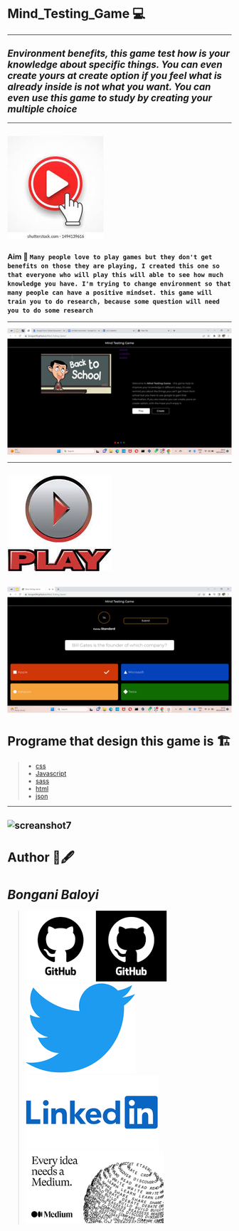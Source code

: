 # Mind_Testing_Game 💻
---
## *Environment benefits, this game test how is your knowledge about specific things. You can even create yours at create option if you feel what is already inside is not what you want. You can even use this game to study by creating your multiple choice*
***
[![Watch the video](image/watch.jpeg)](https://youtu.be/j_fY5UchkTc)
---
###  Aim 🥉 ``Many people love to play games but they don't get benefits on those they are playing, I created this one so that everyone who will play this will able to see how much knowledge you have. I'm trying to change environment so that many people can have a positive mindset. this game will train you to do research, because some question will need you to do some research``
---
![screenshot](image/Screenshot%20(8).png)
***
[![Mind Testing Game](image/download%20(1).jpeg)](https://bongani94.github.io/Mind_Testing_Game/)
---

!['screanshot'](image/Screenshot%20(5).png)
---
# Programe that design this game is 🏗️
>- [css](./css)
>- [Javascript](./js)
>- [sass](./sass)
>- [html](./index.html)
>- [json](./package.json)
---
![screanshot7](image/https://github.com/Bongani94/Mind_Testing_Game/blob/main/Screenshot%20(7).png)
---
# Author 📖🖋️
# *Bongani Baloyi*
> [![Github](image/github.png)](https://github.com/Bongani94)
> [![twitter](image/twitter.png)](https://twitter.com/Khalanga94/status/1668678169883189251?s=20)
> [![Linkedln](image/linked.png)](https://www.linkedin.com/pulse/mind-testing-game-bongani-baloyi-1f)
> [![medium](image/download.png)](https://medium.com/@bonganibaloyi94/mind-testing-game-55b663ffc2c)
